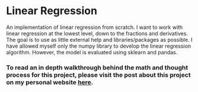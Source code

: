 # Linear Regression
An implementation of linear regression from scratch. I want to work with linear regression at the lowest level, down to the fractions and derivatives.  
The goal is to use as little external help and libraries/packages as possible. I have allowed myself only the numpy library to develop the linear regression algorithm. However, the model is evaluated using sklearn and pandas.  
### To read an in depth walkthrough behind the math and thought process for this project, please visit the post about this project on my personal website [here](https://www.notion.so/areel/Areel-Khan-afce4a483d8d4b658ef9418cbeb40435?p=3047b06da0c94656bb4a41f4df4b3be3).
